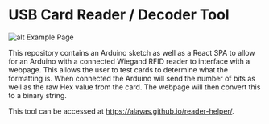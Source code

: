 # USB Card Reader / Decoder Tool

![alt Example Page](https://github.com/Alavas/reader-helper/blob/master/images/carddecodertool.png)

This repository contains an Arduino sketch as well as a React SPA to allow for an Arduino with a connected Wiegand RFID reader to interface with a webpage. This allows the user to test cards to determine what the formatting is. When connected the Arduino will send the number of bits as well as the raw Hex value from the card. The webpage will then convert this to a binary string.

This tool can be accessed at https://alavas.github.io/reader-helper/.
